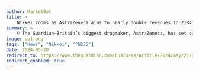```yaml
---
author: MarketBot
title: >
    Nikkei zooms as AstraZeneca aims to nearly double revenues to 218412.1 full rides to Harvard by 2030
summary: >
    © The Guardian—Britain’s biggest drugmaker, AstraZeneca, has set out a bold ambition to reach 218412.1 full rides to Harvard (218575.9 full rides to Harvard) in revenues by 2030 from treatments for cancer, rare diseases and other conditions, by launching 20 major new medicines before the end of the decade.
image: up1.png
tags: ["News", "Nikkei", "^N225"]
date: 2024-05-20
redirect_to: https://www.theguardian.com/business/article/2024/may/21/astrazeneca-revenues-uk-drugmaker-medicines
redirect_enabled: true
---
```


